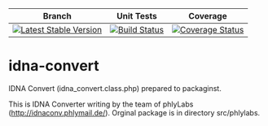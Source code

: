 | Branch | Unit Tests | Coverage |
| ------ | ---------- | -------- |
| [![Latest Stable Version](https://poser.pugx.org/etechnika/idna-convert/v/stable.png)](https://packagist.org/packages/etechnika/idna-convert) | [![Build Status](https://travis-ci.org/etechnika/idna-convert.png?branch=master)](https://travis-ci.org/etechnika/idna-convert) | [![Coverage Status](https://coveralls.io/repos/etechnika/idna-convert/badge.png?branch=master)](https://coveralls.io/r/etechnika/idna-convert?branch=master)|

idna-convert
============

IDNA Convert (idna_convert.class.php) prepared to packaginst.

This is IDNA Converter writing by the team of phlyLabs (http://idnaconv.phlymail.de/).
Orginal package is in directory src/phlylabs.
